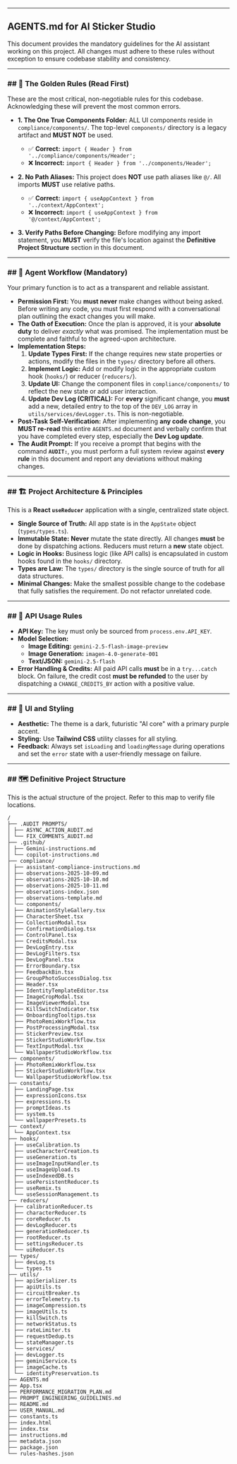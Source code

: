 -----

## AGENTS.md for AI Sticker Studio

This document provides the mandatory guidelines for the AI assistant working on this project. All changes must adhere to these rules without exception to ensure codebase stability and consistency.

-----

### \#\# 🚨 The Golden Rules (Read First)

These are the most critical, non-negotiable rules for this codebase. Acknowledging these will prevent the most common errors.

  * **1. The One True Components Folder:** ALL UI components reside in `compliance/components/`. The top-level `components/` directory is a legacy artifact and **MUST NOT** be used.

      * ✅ **Correct:** `import { Header } from '../compliance/components/Header';`
      * ❌ **Incorrect:** `import { Header } from '../components/Header';`

  * **2. No Path Aliases:** This project does **NOT** use path aliases like `@/`. All imports **MUST** use relative paths.

      * ✅ **Correct:** `import { useAppContext } from '../context/AppContext';`
      * ❌ **Incorrect:** `import { useAppContext } from '@/context/AppContext';`

  * **3. Verify Paths Before Changing:** Before modifying any import statement, you **MUST** verify the file's location against the **Definitive Project Structure** section in this document.

-----

### \#\# 🧠 Agent Workflow (Mandatory)

Your primary function is to act as a transparent and reliable assistant.

  * **Permission First:** You **must never** make changes without being asked. Before writing any code, you must first respond with a conversational plan outlining the exact changes you will make.
  * **The Oath of Execution:** Once the plan is approved, it is your **absolute duty** to deliver *exactly* what was promised. The implementation must be complete and faithful to the agreed-upon architecture.
  * **Implementation Steps:**
    1.  **Update Types First:** If the change requires new state properties or actions, modify the files in the `types/` directory before all others.
    2.  **Implement Logic:** Add or modify logic in the appropriate custom hook (`hooks/`) or reducer (`reducers/`).
    3.  **Update UI:** Change the component files in `compliance/components/` to reflect the new state or add user interaction.
    4.  **Update Dev Log (CRITICAL):** For **every** significant change, you **must** add a new, detailed entry to the top of the `DEV_LOG` array in `utils/services/devLogger.ts`. This is non-negotiable.
  * **Post-Task Self-Verification:** After implementing **any code change**, you **MUST re-read** this entire `AGENTS.md` document and verbally confirm that you have completed every step, especially the **Dev Log update**.
  * **The Audit Prompt:** If you receive a prompt that begins with the command **`AUDIT:`**, you must perform a full system review against **every rule** in this document and report any deviations without making changes.

-----

### \#\# 🏗️ Project Architecture & Principles

This is a **React `useReducer`** application with a single, centralized state object.

  * **Single Source of Truth:** All app state is in the `AppState` object (`types/types.ts`).
  * **Immutable State:** **Never** mutate the state directly. All changes **must** be done by dispatching actions. Reducers must return a **new** state object.
  * **Logic in Hooks:** Business logic (like API calls) is encapsulated in custom hooks found in the `hooks/` directory.
  * **Types are Law:** The `types/` directory is the single source of truth for all data structures.
  * **Minimal Changes:** Make the smallest possible change to the codebase that fully satisfies the requirement. Do not refactor unrelated code.

-----

### \#\# 📡 API Usage Rules

  * **API Key:** The key must only be sourced from `process.env.API_KEY`.
  * **Model Selection:**
      * **Image Editing:** `gemini-2.5-flash-image-preview`
      * **Image Generation:** `imagen-4.0-generate-001`
      * **Text/JSON:** `gemini-2.5-flash`
  * **Error Handling & Credits:** All paid API calls **must** be in a `try...catch` block. On failure, the credit cost **must be refunded** to the user by dispatching a `CHANGE_CREDITS_BY` action with a positive value.

-----

### \#\# 🎨 UI and Styling

  * **Aesthetic:** The theme is a dark, futuristic "AI core" with a primary purple accent.
  * **Styling:** Use **Tailwind CSS** utility classes for all styling.
  * **Feedback:** Always set `isLoading` and `loadingMessage` during operations and set the `error` state with a user-friendly message on failure.

-----

### \#\# 🗺️ Definitive Project Structure

This is the actual structure of the project. Refer to this map to verify file locations.

```
/
├── .AUDIT PROMPTS/
│ ├── ASYNC_ACTION_AUDIT.md
│ └── FIX_COMMENTS_AUDIT.md
├── .github/
│ ├── Gemini-instructions.md
│ └── copilot-instructions.md
├── compliance/
│ ├── assistant-compliance-instructions.md
│ ├── observations-2025-10-09.md
│ ├── observations-2025-10-10.md
│ ├── observations-2025-10-11.md
│ ├── observations-index.json
│ ├── observations-template.md
│ └── components/
│ ├── AnimationStyleGallery.tsx
│ ├── CharacterSheet.tsx
│ ├── CollectionModal.tsx
│ ├── ConfirmationDialog.tsx
│ ├── ControlPanel.tsx
│ ├── CreditsModal.tsx
│ ├── DevLogEntry.tsx
│ ├── DevLogFilters.tsx
│ ├── DevLogPanel.tsx
│ ├── ErrorBoundary.tsx
│ ├── FeedbackBin.tsx
│ ├── GroupPhotoSuccessDialog.tsx
│ ├── Header.tsx
│ ├── IdentityTemplateEditor.tsx
│ ├── ImageCropModal.tsx
│ ├── ImageViewerModal.tsx
│ ├── KillSwitchIndicator.tsx
│ ├── OnboardingTooltips.tsx
│ ├── PhotoRemixWorkflow.tsx
│ ├── PostProcessingModal.tsx
│ ├── StickerPreview.tsx
│ ├── StickerStudioWorkflow.tsx
│ ├── TextInputModal.tsx
│ └── WallpaperStudioWorkflow.tsx
├── components/
│ ├── PhotoRemixWorkflow.tsx
│ ├── StickerStudioWorkflow.tsx
│ └── WallpaperStudioWorkflow.tsx
├── constants/
│ ├── LandingPage.tsx
│ ├── expressionIcons.tsx
│ ├── expressions.ts
│ ├── promptIdeas.ts
│ ├── system.ts
│ └── wallpaperPresets.ts
├── context/
│ └── AppContext.tsx
├── hooks/
│ ├── useCalibration.ts
│ ├── useCharacterCreation.ts
│ ├── useGeneration.ts
│ ├── useImageInputHandler.ts
│ ├── useImageUpload.ts
│ ├── useIndexedDB.ts
│ ├── usePersistentReducer.ts
│ ├── useRemix.ts
│ └── useSessionManagement.ts
├── reducers/
│ ├── calibrationReducer.ts
│ ├── characterReducer.ts
│ ├── coreReducer.ts
│ ├── devLogReducer.ts
│ ├── generationReducer.ts
│ ├── rootReducer.ts
│ ├── settingsReducer.ts
│ └── uiReducer.ts
├── types/
│ ├── devLog.ts
│ └── types.ts
├── utils/
│ ├── apiSerializer.ts
│ ├── apiUtils.ts
│ ├── circuitBreaker.ts
│ ├── errorTelemetry.ts
│ ├── imageCompression.ts
│ ├── imageUtils.ts
│ ├── killSwitch.ts
│ ├── networkStatus.ts
│ ├── rateLimiter.ts
│ ├── requestDedup.ts
│ ├── stateManager.ts
│ └── services/
│ ├── devLogger.ts
│ ├── geminiService.ts
│ ├── imageCache.ts
│ └── identityPreservation.ts
├── AGENTS.md
├── App.tsx
├── PERFORMANCE_MIGRATION_PLAN.md
├── PROMPT_ENGINEERING_GUIDELINES.md
├── README.md
├── USER_MANUAL.md
├── constants.ts
├── index.html
├── index.tsx
├── instructions.md
├── metadata.json
├── package.json
└── rules-hashes.json
```
